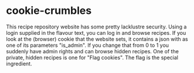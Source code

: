 # cookie-crumbles

This recipe repository website has some pretty lacklustre security. Using a login supplied in the flavour text, you can log in and browse recipes. If you look at the (browser) cookie that the website sets, it contains a json with as one of its parameters "is_admin". If you change that from 0 to 1 you suddenly have admin rights and can browse hidden recipes. One of the private, hidden recipes is one for "Flag cookies". The flag is the special ingredient.
